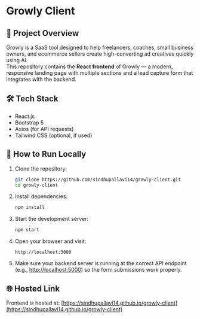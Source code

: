 
# Growly Client

## 📖 Project Overview
Growly is a SaaS tool designed to help freelancers, coaches, small business owners, and ecommerce sellers create high-converting ad creatives quickly using AI.  
This repository contains the **React frontend** of Growly — a modern, responsive landing page with multiple sections and a lead capture form that integrates with the backend.

## 🛠️ Tech Stack
- React.js  
- Bootstrap 5  
- Axios (for API requests)  
- Tailwind CSS (optional, if used)  

## 🚀 How to Run Locally

1. Clone the repository:

   ```bash
   git clone https://github.com/sindhupallavi14/growly-client.git
   cd growly-client


2. Install dependencies:

   ```bash
   npm install
   ```

3. Start the development server:

   ```bash
   npm start
   ```

4. Open your browser and visit:

   ```
   http://localhost:3000
   ```

5. Make sure your backend server is running at the correct API endpoint (e.g., [http://localhost:5000](http://localhost:5000)) so the form submissions work properly.

## 🌐 Hosted Link

Frontend is hosted at:
[https://sindhupallavi14.github.io/growly-client](https://sindhupallavi14.github.io/growly-client)

```

